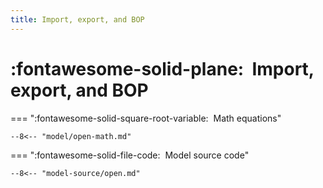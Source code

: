 ```yaml
---
title: Import, export, and BOP
---
```


# :fontawesome-solid-plane:  Import, export, and BOP


=== ":fontawesome-solid-square-root-variable:  Math equations"


    --8<-- "model/open-math.md"


=== ":fontawesome-solid-file-code:  Model source code"


    --8<-- "model-source/open.md"

